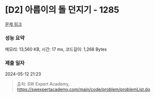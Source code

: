 # [D2] 아름이의 돌 던지기 - 1285 

[문제 링크](https://swexpertacademy.com/main/code/problem/problemDetail.do?contestProbId=AV18-stqI8oCFAZN) 

### 성능 요약

메모리: 13,560 KB, 시간: 17 ms, 코드길이: 1,268 Bytes

### 제출 일자

2024-05-12 21:23



> 출처: SW Expert Academy, https://swexpertacademy.com/main/code/problem/problemList.do